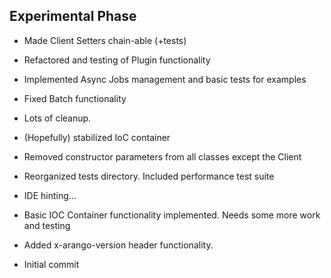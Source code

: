 
Experimental Phase
------------------

* Made Client Setters chain-able (+tests)

* Refactored and testing of Plugin functionality

* Implemented Async Jobs management and basic tests for examples

* Fixed Batch functionality

* Lots of cleanup.

* (Hopefully) stabilized IoC container

* Removed constructor parameters from all classes except the Client

* Reorganized tests directory. Included performance test suite

* IDE hinting...

* Basic IOC Container functionality implemented. Needs some more work and testing

* Added x-arango-version header functionality.

* Initial commit


